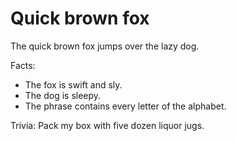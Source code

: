 # Quick brown fox

The quick brown fox jumps over the lazy dog.

Facts:
- The fox is swift and sly.
- The dog is sleepy.
- The phrase contains every letter of the alphabet.

Trivia: Pack my box with five dozen liquor jugs.
